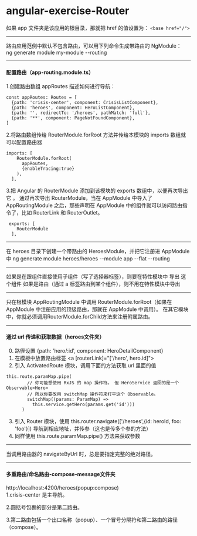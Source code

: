 # angular-exercise-Router

如果 app 文件夹是该应用的根目录，那就把 href 的值设置为： ``<base href="/">``
***
路由应用范例中默认不包含路由，可以用下列命令生成带路由的 NgModule：<br/>
ng generate module my-module --routing
***

#### 配置路由（app-routing.module.ts）

1.创建路由数组 appRoutes 描述如何进行导航：
```
const appRoutes: Routes = [
  {path: 'crisis-center', component: CrisisListComponent},
  {path: 'heroes', component: HeroListComponent},
  {path: '', redirectTo: '/heroes', pathMatch: 'full'},
  {path: '**', component: PageNotFoundComponent},
]
```

2.将路由数组传给 RouterModule.forRoot 方法并传给本模块的 imports 数组就可以配置路由器
```
imports: [
    RouterModule.forRoot(
      appRoutes,
      {enableTracing:true}
    ),
  ],
```

3.把 Angular 的 RouterModule 添加到该模块的 exports 数组中，以便再次导出它 。 通过再次导出 RouterModule，当在 AppModule 中导入了 AppRoutingModule 之后，那些声明在 AppModule 中的组件就可以访问路由指令了，比如 RouterLink 和 RouterOutlet。
```
 exports: [
    RouterModule
  ],
```

***
在 heroes 目录下创建一个带路由的 HeroesModule，并把它注册进 AppModule 中
ng generate module heroes/heroes --module app --flat --routing
***
如果是在跟组件直接使用子组件（写了选择器标签），则要在特性模块中 导出 这个组件
如果是路由（通过 a 标签路由到某个组件），则不用在特性模块中导出
***
只在根模块 AppRoutingModule 中调用 RouterModule.forRoot（如果在 AppModule 中注册应用的顶级路由，那就在 AppModule 中调用）。 在其它模块中，你就必须调用RouterModule.forChild方法来注册附属路由。
***
#### 通过 url 传递和获取数据（heroes文件夹）
0. 路径设置 {path: 'hero/:id', component: HeroDetailComponent}
1. 在模板中放置路由标签 <a [routerLink]="['/hero', hero.id]">
2. 引入 ActivatedRoute 模块，调用下面的方法获取 url 里面的值
```
this.route.paramMap.pipe(
        // 你可能想使用 RxJS 的 map 操作符。 但 HeroService 返回的是一个 Observable<Hero>
        // 所以你要改用 switchMap 操作符来打平这个 Observable。
        switchMap((params: ParamMap) =>
          this.service.getHero(params.get('id')))
      )
```
3. 引入 Router 模块，使用 this.router.navigate(['/heroes',{id: heroId, foo: 'foo'}]) 导航到相应地址，并传参（这也是传多个参的方法）
4. 同样使用 this.route.paramMap.pipe() 方法来获取参数
***
当调用路由器的 navigateByUrl 时，总是要指定完整的绝对路径。

***
#### 多重路由/命名路由-compose-message文件夹
http://localhost:4200/heroes(popup:compose) <br/>
1.crisis-center 是主导航。

2.圆括号包裹的部分是第二路由。

3.第二路由包括一个出口名称（popup）、一个冒号分隔符和第二路由的路径（compose）。
